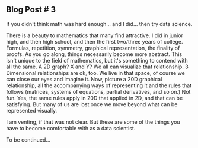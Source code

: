 ## Blog Post # 3

If you didn't think math was hard enough... and I did... then try data science.

There is a beauty to mathematics that many find attractive. I did in junior high, and then high school, and then the first two/three years of college. Formulas, repetition, symmetry, graphical representation, the finality of proofs. As you go along, things necessarily become more abstract. This isn't unique to the field of mathematics, but it's something to contend with all the same. A 2D graph? X and Y? We all can visualize that relationship. 3 Dimensional relationships are ok, too. We live in that space, of course we can close our eyes and imagine it. Now, picture a 20D graphical relationship, all the accompanying ways of representing it and the rules that follows (matrices, systems of equations, partial derivatives, and so on.) Not fun. Yes, the same rules apply in 20D that applied in 2D, and that can be satisfying. But many of us are lost once we move beyond what can be represented visually.

I am venting, if that was not clear. But these are some of the things you have to become comfortable with as a data scientist.


To be continued...
